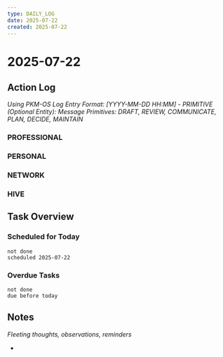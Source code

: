```yaml
---
type: DAILY_LOG
date: 2025-07-22
created: 2025-07-22
---
```


# 2025-07-22

## Action Log

_Using PKM-OS Log Entry Format: [YYYY-MM-DD HH:MM] - PRIMITIVE (Optional Entity): Message_
_Primitives: DRAFT, REVIEW, COMMUNICATE, PLAN, DECIDE, MAINTAIN_

### PROFESSIONAL


### PERSONAL


### NETWORK



### HIVE


## Task Overview

### Scheduled for Today
```tasks
not done
scheduled 2025-07-22
```

### Overdue Tasks
```tasks
not done
due before today
```

## Notes

_Fleeting thoughts, observations, reminders_

-
